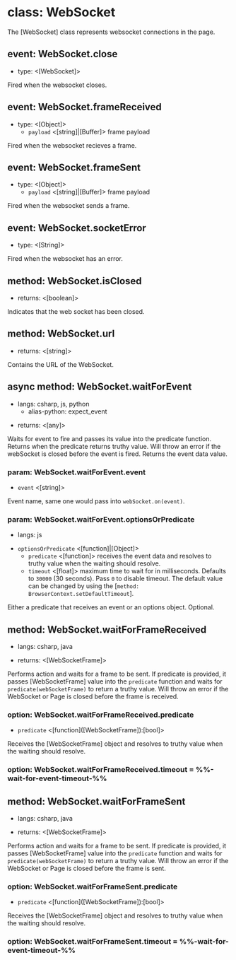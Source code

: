 # class: WebSocket

The [WebSocket] class represents websocket connections in the page.

## event: WebSocket.close
- type: <[WebSocket]>

Fired when the websocket closes.

## event: WebSocket.frameReceived
- type: <[Object]>
  - `payload` <[string]|[Buffer]> frame payload

Fired when the websocket recieves a frame.

## event: WebSocket.frameSent
- type: <[Object]>
  - `payload` <[string]|[Buffer]> frame payload

Fired when the websocket sends a frame.

## event: WebSocket.socketError
- type: <[String]>

Fired when the websocket has an error.

## method: WebSocket.isClosed
- returns: <[boolean]>

Indicates that the web socket has been closed.

## method: WebSocket.url
- returns: <[string]>

Contains the URL of the WebSocket.

## async method: WebSocket.waitForEvent
* langs: csharp, js, python
  - alias-python: expect_event
- returns: <[any]>

Waits for event to fire and passes its value into the predicate function. Returns when the predicate returns truthy
value. Will throw an error if the webSocket is closed before the event is fired. Returns the event data value.

### param: WebSocket.waitForEvent.event
- `event` <[string]>

Event name, same one would pass into `webSocket.on(event)`.

### param: WebSocket.waitForEvent.optionsOrPredicate
* langs: js
- `optionsOrPredicate` <[function]|[Object]>
  - `predicate` <[function]> receives the event data and resolves to truthy value when the waiting should resolve.
  - `timeout` <[float]> maximum time to wait for in milliseconds. Defaults to `30000` (30 seconds). Pass `0` to disable timeout. The default value can be changed by using the [`method: BrowserContext.setDefaultTimeout`].

Either a predicate that receives an event or an options object. Optional.

## method: WebSocket.waitForFrameReceived
* langs: csharp, java
- returns: <[WebSocketFrame]>

Performs action and waits for a frame to be sent. If predicate is provided, it passes
[WebSocketFrame] value into the `predicate` function and waits for `predicate(webSocketFrame)` to return a truthy value.
Will throw an error if the WebSocket or Page is closed before the frame is received.

### option: WebSocket.waitForFrameReceived.predicate
- `predicate` <[function]\([WebSocketFrame]\):[bool]>

Receives the [WebSocketFrame] object and resolves to truthy value when the waiting should resolve.

### option: WebSocket.waitForFrameReceived.timeout = %%-wait-for-event-timeout-%%

## method: WebSocket.waitForFrameSent
* langs: csharp, java
- returns: <[WebSocketFrame]>

Performs action and waits for a frame to be sent. If predicate is provided, it passes
[WebSocketFrame] value into the `predicate` function and waits for `predicate(webSocketFrame)` to return a truthy value.
Will throw an error if the WebSocket or Page is closed before the frame is sent.

### option: WebSocket.waitForFrameSent.predicate
- `predicate` <[function]\([WebSocketFrame]\):[bool]>

Receives the [WebSocketFrame] object and resolves to truthy value when the waiting should resolve.

### option: WebSocket.waitForFrameSent.timeout = %%-wait-for-event-timeout-%%
